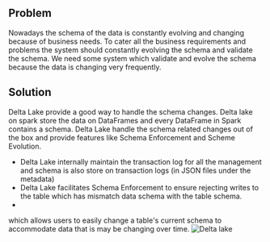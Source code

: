 
## Problem
Nowadays the schema of the data is constantly evolving and changing because of business needs. To cater all the business requirements and problems the system should constantly evolving the schema and validate the schema. We need some system which validate and evolve the schema because the data is changing very frequently.

## Solution
Delta Lake provide a good way to handle the schema changes. Delta lake on spark store the data on DataFrames and every DataFrame in Spark contains a schema. Delta Lake handle the schema related changes out of the box and provide features like Schema Enforcement and Scheme Evolution.

 - Delta Lake internally maintain the transaction log for all the management and schema is also store on transaction logs (in JSON files under the metadata)
 - Delta Lake facilitates Schema Enforcement to ensure rejecting writes to the table which has mismatch data schema with the table schema.
 - 
which allows users to easily change a table's current schema to accommodate data that is may be changing over time.
![Delta lake](https://github.com/gurditsingh/blog/blob/gh-pages/_screenshots/dl_ep3.jpg?raw=true)

<!--stackedit_data:
eyJoaXN0b3J5IjpbMjE3MDg2ODkzLC0xNjQzMjYxNjQzLC0xOT
I4MDA3NDg5LDc0NzA1OTA3OSw2NzE1Mjg1MTUsLTY5MTgxNzg0
NCwxMjU1MTA4NiwtMzAyMjEzNTY5LC02Njc1MTg1MDMsLTE2Nz
AyODUzNzIsMjA5NTk0NzU3OCwxMjYwMDEyMjIzLDEyNTA1NTY4
NTAsNjE5ODYyNTkyLC0xNzU3NDIzNDQ2LC0xODE3MjE5NCwyMT
E0MjE1NTk0LDEwNDY2MjE0LC0xMzA1NTIzNTY3LC0xNDU5OTI3
NTc1XX0=
-->